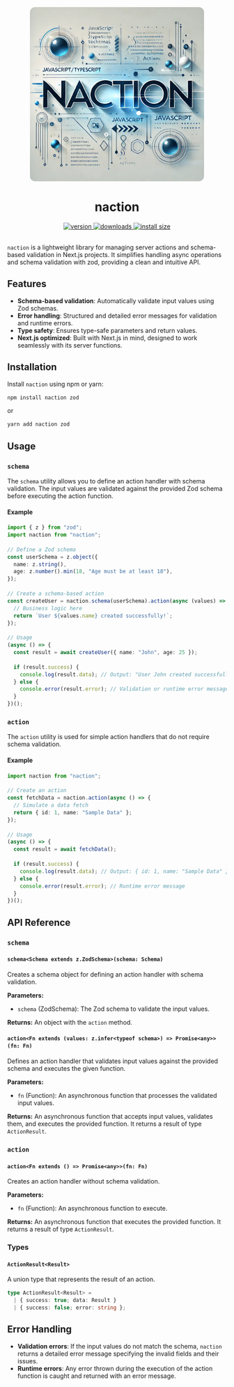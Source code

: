 
<div align="center">
  <img src="naction.png" alt="naction" width="400" style="border-radius: 12px" />
</div>
<h1 align="center">naction</h1>
<div align="center">
  <a href="https://npmjs.org/package/naction">
    <img src="https://badgen.now.sh/npm/v/naction" alt="version" />
  </a>
  <a href="https://npmjs.org/package/naction">
    <img src="https://badgen.now.sh/npm/dm/naction" alt="downloads" />
  </a>
  <a href="https://packagephobia.now.sh/result?p=naction">
    <img src="https://packagephobia.now.sh/badge?p=naction" alt="install size" />
  </a>
</div>
<br />

 <code>naction</code> is a lightweight library for managing server actions and schema-based validation in Next.js projects. It simplifies handling async operations and schema validation with zod, providing a clean and intuitive API.

## Features

- **Schema-based validation**: Automatically validate input values using Zod schemas.
- **Error handling**: Structured and detailed error messages for validation and runtime errors.
- **Type safety**: Ensures type-safe parameters and return values.
- **Next.js optimized**: Built with Next.js in mind, designed to work seamlessly with its server functions.

## Installation

Install `naction` using npm or yarn:

```bash
npm install naction zod
```

or

```bash
yarn add naction zod
```

## Usage

### `schema`

The `schema` utility allows you to define an action handler with schema validation. The input values are validated against the provided Zod schema before executing the action function.

#### Example

```typescript
import { z } from "zod";
import naction from "naction";

// Define a Zod schema
const userSchema = z.object({
  name: z.string(),
  age: z.number().min(18, "Age must be at least 18"),
});

// Create a schema-based action
const createUser = naction.schema(userSchema).action(async (values) => {
  // Business logic here
  return `User ${values.name} created successfully!`;
});

// Usage
(async () => {
  const result = await createUser({ name: "John", age: 25 });

  if (result.success) {
    console.log(result.data); // Output: "User John created successfully!"
  } else {
    console.error(result.error); // Validation or runtime error message
  }
})();
```

### `action`

The `action` utility is used for simple action handlers that do not require schema validation.

#### Example

```typescript
import naction from "naction";

// Create an action
const fetchData = naction.action(async () => {
  // Simulate a data fetch
  return { id: 1, name: "Sample Data" };
});

// Usage
(async () => {
  const result = await fetchData();

  if (result.success) {
    console.log(result.data); // Output: { id: 1, name: "Sample Data" }
  } else {
    console.error(result.error); // Runtime error message
  }
})();
```

## API Reference

### `schema`

#### `schema<Schema extends z.ZodSchema>(schema: Schema)`

Creates a schema object for defining an action handler with schema validation.

**Parameters:**

- `schema` (ZodSchema): The Zod schema to validate the input values.

**Returns:**
An object with the `action` method.

#### `action<Fn extends (values: z.infer<typeof schema>) => Promise<any>>(fn: Fn)`

Defines an action handler that validates input values against the provided schema and executes the given function.

**Parameters:**

- `fn` (Function): An asynchronous function that processes the validated input values.

**Returns:**
An asynchronous function that accepts input values, validates them, and executes the provided function. It returns a result of type `ActionResult`.

### `action`

#### `action<Fn extends () => Promise<any>>(fn: Fn)`

Creates an action handler without schema validation.

**Parameters:**

- `fn` (Function): An asynchronous function to execute.

**Returns:**
An asynchronous function that executes the provided function. It returns a result of type `ActionResult`.

### Types

#### `ActionResult<Result>`

A union type that represents the result of an action.

```typescript
type ActionResult<Result> =
  | { success: true; data: Result }
  | { success: false; error: string };
```

## Error Handling

- **Validation errors**: If the input values do not match the schema, `naction` returns a detailed error message specifying the invalid fields and their issues.
- **Runtime errors**: Any error thrown during the execution of the action function is caught and returned with an error message.